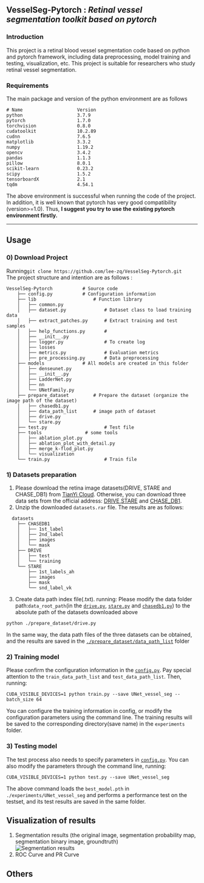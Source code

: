 ## __VesselSeg-Pytorch__ : _Retinal vessel segmentation toolkit based on pytorch_
### Introduction
This project is a retinal blood vessel segmentation code based on python and pytorch framework, including data preprocessing, model training and testing, visualization, etc. This project is suitable for researchers who study retinal vessel segmentation.

### Requirements  
The main package and version of the python environment are as follows
```
# Name                    Version         
python                    3.7.9                    
pytorch                   1.7.0         
torchvision               0.8.0         
cudatoolkit               10.2.89       
cudnn                     7.6.5           
matplotlib                3.3.2              
numpy                     1.19.2        
opencv                    3.4.2         
pandas                    1.1.3        
pillow                    8.0.1         
scikit-learn              0.23.2          
scipy                     1.5.2           
tensorboardX              2.1        
tqdm                      4.54.1             
```  
The above environment is successful when running the code of the project. In addition, it is well known that pytorch has very good compatibility (version>=1.0). Thus, __I suggest you try to use the existing pytorch environment firstly.__ 

---  
## Usage 
### 0) Download Project 

Running```git clone https://github.com/lee-zq/VesselSeg-Pytorch.git```  
The project structure and intention are as follows : 
```
VesselSeg-Pytorch			# Source code		
    ├── config.py		 	# Configuration information
    ├── lib			            # Function library
    │   ├── common.py
    │   ├── dataset.py		        # Dataset class to load training data
    │   ├── extract_patches.py		# Extract training and test samples
    │   ├── help_functions.py		# 
    │   ├── __init__.py
    │   ├── logger.py 		        # To create log
    │   ├── losses
    │   ├── metrics.py		        # Evaluation metrics
    │   ├── pre_processing.py		# Data preprocessing
    ├── models		        # All models are created in this folder
    │   ├── denseunet.py
    │   ├── __init__.py
    │   ├── LadderNet.py
    │   ├── nn
    │   └── UNetFamily.py
    ├── prepare_dataset	        # Prepare the dataset (organize the image path of the dataset)
    │   ├── chasedb1.py
    │   ├── data_path_list		# image path of dataset
    │   ├── drive.py
    │   └── stare.py
    ├── test.py			            # Test file
    ├── tools			     # some tools
    │   ├── ablation_plot.py
    │   ├── ablation_plot_with_detail.py
    │   ├── merge_k-flod_plot.py
    │   └── visualization
    └── train.py			        # Train file
```
### 1) Datasets preparation 
1. Please download the retina image datasets(DRIVE, STARE and CHASE_DB1) from [TianYi Cloud](https://cloud.189.cn/t/UJrmYrFZBzIn). Otherwise, you can download three data sets from the official address: [DRIVE](http://www.isi.uu.nl/Research/Databases/DRIVE/),[STARE](http://www.ces.clemson.edu/ahoover/stare/) and [CHASE_DB1]().  
2. Unzip the downloaded `datasets.rar` file. The results are as follows:  
```
  datasets
    ├── CHASEDB1
    │   ├── 1st_label
    │   ├── 2nd_label
    │   ├── images
    │   └── mask
    ├── DRIVE
    │   ├── test
    │   └── training
    └── STARE
        ├── 1st_labels_ah
        ├── images
        ├── mask
        └── snd_label_vk
```
3. Create data path index file(.txt). running:
Please modify the data folder path:`data_root_path`(in the [`drive.py`](https://github.com/lee-zq/VesselSeg-Pytorch/blob/master/prepare_dataset/drive.py), [`stare.py`](https://github.com/lee-zq/VesselSeg-Pytorch/blob/master/prepare_dataset/stare.py) and [`chasedb1.py`](https://github.com/lee-zq/VesselSeg-Pytorch/blob/master/prepare_dataset/chasedb1.py)) to the absolute path of the datasets downloaded above  
```
python ./prepare_dataset/drive.py           
```
In the same way, the data path files of the three datasets can be obtained, and the results are saved in the [`./prepare_dataset/data_path_list`](https://github.com/lee-zq/VesselSeg-Pytorch/tree/master/prepare_dataset/data_path_list) folder
### 2) Training model
Please confirm the configuration information in the [`config.py`](https://github.com/lee-zq/VesselSeg-Pytorch/blob/master/config.py). Pay special attention to the `train_data_path_list` and `test_data_path_list`. Then, running:
```
CUDA_VISIBLE_DEVICES=1 python train.py --save UNet_vessel_seg --batch_size 64
```
You can configure the training information in config, or modify the configuration parameters using the command line. The training results will be saved to the corresponding directory(save name) in the `experiments` folder.  
### 3) Testing model
The test process also needs to specify parameters in [`config.py`](https://github.com/lee-zq/VesselSeg-Pytorch/blob/master/config.py). You can also modify the parameters through the command line, running:
```
CUDA_VISIBLE_DEVICES=1 python test.py --save UNet_vessel_seg  
```  
The above command loads the `best_model.pth` in `./experiments/UNet_vessel_seg` and performs a performance test on the testset, and its test results are saved in the same folder.    

## Visualization of results
1. Segmentation results (the original image, segmentation probability map, segmentation binary image, groundtruth)  
![Segmentation results](https://github.com/lee-zq/VesselSeg-Pytorch/blob/master/figures/img_prob_bin_gt_01_test.png)
2. ROC Curve and PR Curve
## Others